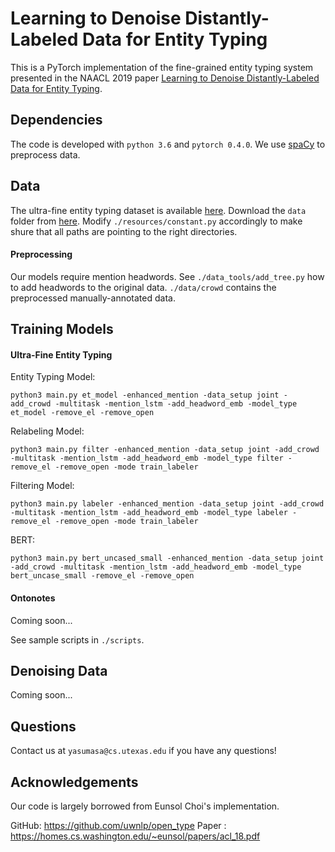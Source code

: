 # Learning to Denoise Distantly-Labeled Data for Entity Typing
This is a PyTorch implementation of the fine-grained entity typing system presented in the NAACL 2019 paper [Learning to Denoise Distantly-Labeled Data for Entity Typing](https://www.aclweb.org/anthology/N19-1250).

## Dependencies
The code is developed with `python 3.6` and `pytorch 0.4.0`. We use [spaCy](https://spacy.io/) to preprocess data.

## Data
The ultra-fine entity typing dataset is available [here](https://homes.cs.washington.edu/~eunsol/open_entity.html). Download the `data` folder from [here](). Modify `./resources/constant.py` accordingly to make shure that all paths are pointing to the right directories. 

#### Preprocessing
Our models require mention headwords. See `./data_tools/add_tree.py` how to add headwords to the original data. `./data/crowd` contains the preprocessed manually-annotated data.

## Training Models
#### Ultra-Fine Entity Typing
Entity Typing Model:
```
python3 main.py et_model -enhanced_mention -data_setup joint -add_crowd -multitask -mention_lstm -add_headword_emb -model_type et_model -remove_el -remove_open
```
Relabeling Model:
```
python3 main.py filter -enhanced_mention -data_setup joint -add_crowd -multitask -mention_lstm -add_headword_emb -model_type filter -remove_el -remove_open -mode train_labeler
```
Filtering Model:
```
python3 main.py labeler -enhanced_mention -data_setup joint -add_crowd -multitask -mention_lstm -add_headword_emb -model_type labeler -remove_el -remove_open -mode train_labeler
```
BERT:
```
python3 main.py bert_uncased_small -enhanced_mention -data_setup joint -add_crowd -multitask -mention_lstm -add_headword_emb -model_type bert_uncase_small -remove_el -remove_open
```
#### Ontonotes
Coming soon...

See sample scripts in `./scripts`.

## Denoising Data
Coming soon...

## Questions
Contact us at `yasumasa@cs.utexas.edu` if you have any questions!


## Acknowledgements
Our code is largely borrowed from Eunsol Choi's implementation.

GitHub: https://github.com/uwnlp/open_type
Paper : https://homes.cs.washington.edu/~eunsol/papers/acl_18.pdf
